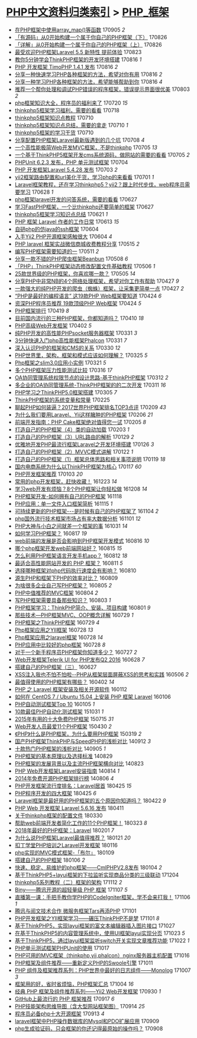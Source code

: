[PHP中文资料归类索引](../README.md) > [PHP_框架](PHP_框架.md)
====
- [在PHP框架中使用array_map()等函数](http://jkwz.applinzi.com/ittc/7009851020937790481.html#%E5%9C%A8PHP%E6%A1%86%E6%9E%B6%E4%B8%AD%E4%BD%BF%E7%94%A8array_map%28%29%E7%AD%89%E5%87%BD%E6%95%B0) 170905 *2* 
- [「有源码」从0开始构建一个属于你自己的PHP框架（下）](http://jkwz.applinzi.com/ittc/7006180590335034385.html#%E3%80%8C%E6%9C%89%E6%BA%90%E7%A0%81%E3%80%8D%E4%BB%8E0%E5%BC%80%E5%A7%8B%E6%9E%84%E5%BB%BA%E4%B8%80%E4%B8%AA%E5%B1%9E%E4%BA%8E%E4%BD%A0%E8%87%AA%E5%B7%B1%E7%9A%84PHP%E6%A1%86%E6%9E%B6%EF%BC%88%E4%B8%8B%EF%BC%89) 170826  
- [「详解」从0开始构建一个属于你自己的PHP框架（上）](http://jkwz.applinzi.com/ittc/7006136656334423057.html#%E3%80%8C%E8%AF%A6%E8%A7%A3%E3%80%8D%E4%BB%8E0%E5%BC%80%E5%A7%8B%E6%9E%84%E5%BB%BA%E4%B8%80%E4%B8%AA%E5%B1%9E%E4%BA%8E%E4%BD%A0%E8%87%AA%E5%B7%B1%E7%9A%84PHP%E6%A1%86%E6%9E%B6%EF%BC%88%E4%B8%8A%EF%BC%89) 170826  
- [最受欢迎PHP框架Laravel 5.5 新特性 提前体验](http://jkwz.applinzi.com/ittc/7004938624079234064.html#%E6%9C%80%E5%8F%97%E6%AC%A2%E8%BF%8EPHP%E6%A1%86%E6%9E%B6Laravel+5.5+%E6%96%B0%E7%89%B9%E6%80%A7+%E6%8F%90%E5%89%8D%E4%BD%93%E9%AA%8C) 170823  
- [教你5分钟学会ThinkPHP框架的开发环境搭建](http://jkwz.applinzi.com/ittc/7002510015720850448.html#%E6%95%99%E4%BD%A05%E5%88%86%E9%92%9F%E5%AD%A6%E4%BC%9AThinkPHP%E6%A1%86%E6%9E%B6%E7%9A%84%E5%BC%80%E5%8F%91%E7%8E%AF%E5%A2%83%E6%90%AD%E5%BB%BA) 170816 *1* 
- [PHP 开发框架 TimoPHP 1.4.1 发布](http://jkwz.applinzi.com/ittc/7002482191215625232.html#PHP+%E5%BC%80%E5%8F%91%E6%A1%86%E6%9E%B6+TimoPHP+1.4.1+%E5%8F%91%E5%B8%83) 170816 *2* 
- [分享一种快速学习PHP各种框架的方法，希望对你有用](http://jkwz.applinzi.com/ittc/7002301020863202321.html#%E5%88%86%E4%BA%AB%E4%B8%80%E7%A7%8D%E5%BF%AB%E9%80%9F%E5%AD%A6%E4%B9%A0PHP%E5%90%84%E7%A7%8D%E6%A1%86%E6%9E%B6%E7%9A%84%E6%96%B9%E6%B3%95%EF%BC%8C%E5%B8%8C%E6%9C%9B%E5%AF%B9%E4%BD%A0%E6%9C%89%E7%94%A8) 170816 *2* 
- [分享一种学习PHP各种框架的方法，希望能够帮助到你](http://jkwz.applinzi.com/ittc/7002301020691235856.html#%E5%88%86%E4%BA%AB%E4%B8%80%E7%A7%8D%E5%AD%A6%E4%B9%A0PHP%E5%90%84%E7%A7%8D%E6%A1%86%E6%9E%B6%E7%9A%84%E6%96%B9%E6%B3%95%EF%BC%8C%E5%B8%8C%E6%9C%9B%E8%83%BD%E5%A4%9F%E5%B8%AE%E5%8A%A9%E5%88%B0%E4%BD%A0) 170816 *4* 
- [推荐一个帮你处理和调试PHP错误的程序框架，错误提示界面很优美](http://jkwz.applinzi.com/ittc/6997535579565458449.html#%E6%8E%A8%E8%8D%90%E4%B8%80%E4%B8%AA%E5%B8%AE%E4%BD%A0%E5%A4%84%E7%90%86%E5%92%8C%E8%B0%83%E8%AF%95PHP%E9%94%99%E8%AF%AF%E7%9A%84%E7%A8%8B%E5%BA%8F%E6%A1%86%E6%9E%B6%EF%BC%8C%E9%94%99%E8%AF%AF%E6%8F%90%E7%A4%BA%E7%95%8C%E9%9D%A2%E5%BE%88%E4%BC%98%E7%BE%8E) 170803 *2* 
- [php框架知识大全，程序员的福利来了](http://jkwz.applinzi.com/ittc/6992418798966408208.html#php%E6%A1%86%E6%9E%B6%E7%9F%A5%E8%AF%86%E5%A4%A7%E5%85%A8%EF%BC%8C%E7%A8%8B%E5%BA%8F%E5%91%98%E7%9A%84%E7%A6%8F%E5%88%A9%E6%9D%A5%E4%BA%86) 170720 *15* 
- [thinkphp5框架学习福利，需要的看看](http://jkwz.applinzi.com/ittc/6991742394146751504.html#thinkphp5%E6%A1%86%E6%9E%B6%E5%AD%A6%E4%B9%A0%E7%A6%8F%E5%88%A9%EF%BC%8C%E9%9C%80%E8%A6%81%E7%9A%84%E7%9C%8B%E7%9C%8B) 170718  
- [thinkphp5框架知识点教程](http://jkwz.applinzi.com/ittc/6988768315244545029.html#thinkphp5%E6%A1%86%E6%9E%B6%E7%9F%A5%E8%AF%86%E7%82%B9%E6%95%99%E7%A8%8B) 170710  
- [thinkphp5框架知识点总结，需要的拿走](http://jkwz.applinzi.com/ittc/6988758060762661892.html#thinkphp5%E6%A1%86%E6%9E%B6%E7%9F%A5%E8%AF%86%E7%82%B9%E6%80%BB%E7%BB%93%EF%BC%8C%E9%9C%80%E8%A6%81%E7%9A%84%E6%8B%BF%E8%B5%B0) 170710 *1* 
- [thinkphp5框架的学习干货](http://jkwz.applinzi.com/ittc/6988755422306370564.html#thinkphp5%E6%A1%86%E6%9E%B6%E7%9A%84%E5%AD%A6%E4%B9%A0%E5%B9%B2%E8%B4%A7) 170710  
- [分享配置PHP框架Laravel最新版遇到的几个坑](http://jkwz.applinzi.com/ittc/6987948442004227076.html#%E5%88%86%E4%BA%AB%E9%85%8D%E7%BD%AEPHP%E6%A1%86%E6%9E%B6Laravel%E6%9C%80%E6%96%B0%E7%89%88%E9%81%87%E5%88%B0%E7%9A%84%E5%87%A0%E4%B8%AA%E5%9D%91) 170708 *4* 
- [一个高性能极简Web开发MVC框架，不是thinkphp](http://jkwz.applinzi.com/ittc/6986812407757145092.html#%E4%B8%80%E4%B8%AA%E9%AB%98%E6%80%A7%E8%83%BD%E6%9E%81%E7%AE%80Web%E5%BC%80%E5%8F%91MVC%E6%A1%86%E6%9E%B6%EF%BC%8C%E4%B8%8D%E6%98%AFthinkphp) 170705 *13* 
- [一个基于ThinkPHP5框架开发cms系统源码，做网站的需要的看看](http://jkwz.applinzi.com/ittc/6986811767064626180.html#%E4%B8%80%E4%B8%AA%E5%9F%BA%E4%BA%8EThinkPHP5%E6%A1%86%E6%9E%B6%E5%BC%80%E5%8F%91cms%E7%B3%BB%E7%BB%9F%E6%BA%90%E7%A0%81%EF%BC%8C%E5%81%9A%E7%BD%91%E7%AB%99%E7%9A%84%E9%9C%80%E8%A6%81%E7%9A%84%E7%9C%8B%E7%9C%8B) 170705 *2* 
- [PHPUnit 6.2.3 发布，PHP 单元测试框架](http://jkwz.applinzi.com/ittc/6986459602542396420.html#PHPUnit+6.2.3+%E5%8F%91%E5%B8%83%EF%BC%8CPHP+%E5%8D%95%E5%85%83%E6%B5%8B%E8%AF%95%E6%A1%86%E6%9E%B6) 170704  
- [PHP 开发框架Laravel 5.4.28 发布](http://jkwz.applinzi.com/ittc/6986128480079971332.html#PHP+%E5%BC%80%E5%8F%91%E6%A1%86%E6%9E%B6Laravel+5.4.28+%E5%8F%91%E5%B8%83) 170703 *2* 
- [yii2框架路由配置和url美化干货，学习php的来看看](http://jkwz.applinzi.com/ittc/6984992109487457285.html#yii2%E6%A1%86%E6%9E%B6%E8%B7%AF%E7%94%B1%E9%85%8D%E7%BD%AE%E5%92%8Curl%E7%BE%8E%E5%8C%96%E5%B9%B2%E8%B4%A7%EF%BC%8C%E5%AD%A6%E4%B9%A0php%E7%9A%84%E6%9D%A5%E7%9C%8B%E7%9C%8B) 170701 *1* 
- [Laravel框架教程，还在学习thinkphp5？yii2？跟上时代步伐，web程序员需要学习](http://jkwz.applinzi.com/ittc/6984192732808348676.html#Laravel%E6%A1%86%E6%9E%B6%E6%95%99%E7%A8%8B%EF%BC%8C%E8%BF%98%E5%9C%A8%E5%AD%A6%E4%B9%A0thinkphp5%EF%BC%9Fyii2%EF%BC%9F%E8%B7%9F%E4%B8%8A%E6%97%B6%E4%BB%A3%E6%AD%A5%E4%BC%90%EF%BC%8Cweb%E7%A8%8B%E5%BA%8F%E5%91%98%E9%9C%80%E8%A6%81%E5%AD%A6%E4%B9%A0) 170628 *1* 
- [php框架laravel开发的问答系统，需要的看看](http://jkwz.applinzi.com/ittc/6983825323375199236.html#php%E6%A1%86%E6%9E%B6laravel%E5%BC%80%E5%8F%91%E7%9A%84%E9%97%AE%E7%AD%94%E7%B3%BB%E7%BB%9F%EF%BC%8C%E9%9C%80%E8%A6%81%E7%9A%84%E7%9C%8B%E7%9C%8B) 170627  
- [学习FastPHP框架，一个比thinkphp还要简单的框架](http://jkwz.applinzi.com/ittc/6983821305907250180.html#%E5%AD%A6%E4%B9%A0FastPHP%E6%A1%86%E6%9E%B6%EF%BC%8C%E4%B8%80%E4%B8%AA%E6%AF%94thinkphp%E8%BF%98%E8%A6%81%E7%AE%80%E5%8D%95%E7%9A%84%E6%A1%86%E6%9E%B6) 170627  
- [thinkphp5框架学习知识点总结](http://jkwz.applinzi.com/ittc/6981708361731933188.html#thinkphp5%E6%A1%86%E6%9E%B6%E5%AD%A6%E4%B9%A0%E7%9F%A5%E8%AF%86%E7%82%B9%E6%80%BB%E7%BB%93) 170621 *1* 
- [PHP 框架 Laravel 作者的工作日常](http://jkwz.applinzi.com/ittc/6978686850947351557.html#PHP+%E6%A1%86%E6%9E%B6+Laravel+%E4%BD%9C%E8%80%85%E7%9A%84%E5%B7%A5%E4%BD%9C%E6%97%A5%E5%B8%B8) 170613 *15* 
- [自研php的仿java的ssh框架](http://jkwz.applinzi.com/ittc/6975451385603556356.html#%E8%87%AA%E7%A0%94php%E7%9A%84%E4%BB%BFjava%E7%9A%84ssh%E6%A1%86%E6%9E%B6) 170604  
- [入手Yii2 PHP开源框架感触很大](http://jkwz.applinzi.com/ittc/6975095498464560133.html#%E5%85%A5%E6%89%8BYii2+PHP%E5%BC%80%E6%BA%90%E6%A1%86%E6%9E%B6%E6%84%9F%E8%A7%A6%E5%BE%88%E5%A4%A7) 170604 *4* 
- [PHP laravel 框架实战微信商城收费教程分享](http://jkwz.applinzi.com/ittc/6967889129240003589.html#PHP+laravel+%E6%A1%86%E6%9E%B6%E5%AE%9E%E6%88%98%E5%BE%AE%E4%BF%A1%E5%95%86%E5%9F%8E%E6%94%B6%E8%B4%B9%E6%95%99%E7%A8%8B%E5%88%86%E4%BA%AB) 170515 *2* 
- [编写PHP框架需要知道的一](http://jkwz.applinzi.com/ittc/6966406905952994309.html#%E7%BC%96%E5%86%99PHP%E6%A1%86%E6%9E%B6%E9%9C%80%E8%A6%81%E7%9F%A5%E9%81%93%E7%9A%84%E4%B8%80) 170511 *2* 
- [分享一款不错的PHP爬虫框架Beanbun](http://jkwz.applinzi.com/ittc/6965444006434571269.html#%E5%88%86%E4%BA%AB%E4%B8%80%E6%AC%BE%E4%B8%8D%E9%94%99%E7%9A%84PHP%E7%88%AC%E8%99%AB%E6%A1%86%E6%9E%B6Beanbun) 170508 *6* 
- [「PHP」ThinkPHP框架动态修改配置文件基础教程](http://jkwz.applinzi.com/ittc/6964362799026275333.html#%E3%80%8CPHP%E3%80%8DThinkPHP%E6%A1%86%E6%9E%B6%E5%8A%A8%E6%80%81%E4%BF%AE%E6%94%B9%E9%85%8D%E7%BD%AE%E6%96%87%E4%BB%B6%E5%9F%BA%E7%A1%80%E6%95%99%E7%A8%8B) 170506 *1* 
- [25款世界级的PHP框架，你喜欢哪一款？](http://jkwz.applinzi.com/ittc/6964155574232024068.html#25%E6%AC%BE%E4%B8%96%E7%95%8C%E7%BA%A7%E7%9A%84PHP%E6%A1%86%E6%9E%B6%EF%BC%8C%E4%BD%A0%E5%96%9C%E6%AC%A2%E5%93%AA%E4%B8%80%E6%AC%BE%EF%BC%9F) 170505 *14* 
- [分享PHP中非常NB的4个网络处理框架，希望对你工作有帮助](http://jkwz.applinzi.com/ittc/6961264501885240325.html#%E5%88%86%E4%BA%ABPHP%E4%B8%AD%E9%9D%9E%E5%B8%B8NB%E7%9A%844%E4%B8%AA%E7%BD%91%E7%BB%9C%E5%A4%84%E7%90%86%E6%A1%86%E6%9E%B6%EF%BC%8C%E5%B8%8C%E6%9C%9B%E5%AF%B9%E4%BD%A0%E5%B7%A5%E4%BD%9C%E6%9C%89%E5%B8%AE%E5%8A%A9) 170427 *9* 
- [一款强大的纯PHP开发的爬虫（蜘蛛）框架，让采集更简单一点](http://jkwz.applinzi.com/ittc/6961200865451967493.html#%E4%B8%80%E6%AC%BE%E5%BC%BA%E5%A4%A7%E7%9A%84%E7%BA%AFPHP%E5%BC%80%E5%8F%91%E7%9A%84%E7%88%AC%E8%99%AB%EF%BC%88%E8%9C%98%E8%9B%9B%EF%BC%89%E6%A1%86%E6%9E%B6%EF%BC%8C%E8%AE%A9%E9%87%87%E9%9B%86%E6%9B%B4%E7%AE%80%E5%8D%95%E4%B8%80%E7%82%B9) 170427 *2* 
- [“PHP是最好的编程语言” 这19款PHP Web框架要知道](http://jkwz.applinzi.com/ittc/6960158125398164484.html#%E2%80%9CPHP%E6%98%AF%E6%9C%80%E5%A5%BD%E7%9A%84%E7%BC%96%E7%A8%8B%E8%AF%AD%E8%A8%80%E2%80%9D+%E8%BF%9919%E6%AC%BEPHP+Web%E6%A1%86%E6%9E%B6%E8%A6%81%E7%9F%A5%E9%81%93) 170424 *6* 
- [资深PHP程序员推荐 19款顶级PHP Web框架](http://jkwz.applinzi.com/ittc/6960158125435913221.html#%E8%B5%84%E6%B7%B1PHP%E7%A8%8B%E5%BA%8F%E5%91%98%E6%8E%A8%E8%8D%90+19%E6%AC%BE%E9%A1%B6%E7%BA%A7PHP+Web%E6%A1%86%E6%9E%B6) 170424 *5* 
- [PHP框架排行](http://jkwz.applinzi.com/ittc/6957823916251808773.html#PHP%E6%A1%86%E6%9E%B6%E6%8E%92%E8%A1%8C) 170419 *8* 
- [目前国内流行的三种PHP框架，你都知道吗？](http://jkwz.applinzi.com/ittc/6954974403149431812.html#%E7%9B%AE%E5%89%8D%E5%9B%BD%E5%86%85%E6%B5%81%E8%A1%8C%E7%9A%84%E4%B8%89%E7%A7%8DPHP%E6%A1%86%E6%9E%B6%EF%BC%8C%E4%BD%A0%E9%83%BD%E7%9F%A5%E9%81%93%E5%90%97%EF%BC%9F) 170410 *18* 
- [PHP高级Web开发框架](http://jkwz.applinzi.com/ittc/6951833678597604356.html#PHP%E9%AB%98%E7%BA%A7Web%E5%BC%80%E5%8F%91%E6%A1%86%E6%9E%B6) 170402 *5* 
- [纯PHP开发的高性能PHPsocket服务器框架](http://jkwz.applinzi.com/ittc/6951276707683238916.html#%E7%BA%AFPHP%E5%BC%80%E5%8F%91%E7%9A%84%E9%AB%98%E6%80%A7%E8%83%BDPHPsocket%E6%9C%8D%E5%8A%A1%E5%99%A8%E6%A1%86%E6%9E%B6) 170331 *3* 
- [3分钟快速入门php高性能框架Phalcon](http://jkwz.applinzi.com/ittc/6950849725208200197.html#3%E5%88%86%E9%92%9F%E5%BF%AB%E9%80%9F%E5%85%A5%E9%97%A8php%E9%AB%98%E6%80%A7%E8%83%BD%E6%A1%86%E6%9E%B6Phalcon) 170331 *7* 
- [深入认识PHP的框架和CMS的关系](http://jkwz.applinzi.com/ittc/6950888727835575301.html#%E6%B7%B1%E5%85%A5%E8%AE%A4%E8%AF%86PHP%E7%9A%84%E6%A1%86%E6%9E%B6%E5%92%8CCMS%E7%9A%84%E5%85%B3%E7%B3%BB) 170330 *12* 
- [PHP世界里，架构，框架和模式应该如何理解？](http://jkwz.applinzi.com/ittc/6948945261396231173.html#PHP%E4%B8%96%E7%95%8C%E9%87%8C%EF%BC%8C%E6%9E%B6%E6%9E%84%EF%BC%8C%E6%A1%86%E6%9E%B6%E5%92%8C%E6%A8%A1%E5%BC%8F%E5%BA%94%E8%AF%A5%E5%A6%82%E4%BD%95%E7%90%86%E8%A7%A3%EF%BC%9F) 170325 *5* 
- [Php框架之slim3.0应用小实例](http://jkwz.applinzi.com/ittc/6947508186524419076.html#Php%E6%A1%86%E6%9E%B6%E4%B9%8Bslim3.0%E5%BA%94%E7%94%A8%E5%B0%8F%E5%AE%9E%E4%BE%8B) 170321 *5* 
- [多个PHP框架压力性能测试比较](http://jkwz.applinzi.com/ittc/6945615870515758085.html#%E5%A4%9A%E4%B8%AAPHP%E6%A1%86%E6%9E%B6%E5%8E%8B%E5%8A%9B%E6%80%A7%E8%83%BD%E6%B5%8B%E8%AF%95%E6%AF%94%E8%BE%83) 170316 *17* 
- [OA协同管理系统权限节点的设计思路-基于thinkPHP框架](http://jkwz.applinzi.com/ittc/6944117200586802181.html#OA%E5%8D%8F%E5%90%8C%E7%AE%A1%E7%90%86%E7%B3%BB%E7%BB%9F%E6%9D%83%E9%99%90%E8%8A%82%E7%82%B9%E7%9A%84%E8%AE%BE%E8%AE%A1%E6%80%9D%E8%B7%AF-%E5%9F%BA%E4%BA%8EthinkPHP%E6%A1%86%E6%9E%B6) 170312 *2* 
- [多企业的OA协同管理系统-ThinkPHP框架的的二次开发](http://jkwz.applinzi.com/ittc/6943905521873716228.html#%E5%A4%9A%E4%BC%81%E4%B8%9A%E7%9A%84OA%E5%8D%8F%E5%90%8C%E7%AE%A1%E7%90%86%E7%B3%BB%E7%BB%9F-ThinkPHP%E6%A1%86%E6%9E%B6%E7%9A%84%E7%9A%84%E4%BA%8C%E6%AC%A1%E5%BC%80%E5%8F%91) 170311 *16* 
- [PHP学习之ThinkPHP5.0框架搭建](http://jkwz.applinzi.com/ittc/6941676759228613636.html#PHP%E5%AD%A6%E4%B9%A0%E4%B9%8BThinkPHP5.0%E6%A1%86%E6%9E%B6%E6%90%AD%E5%BB%BA) 170305 *7* 
- [ThinkPHP框架的系统变量和常量](http://jkwz.applinzi.com/ittc/6938575680945259524.html#ThinkPHP%E6%A1%86%E6%9E%B6%E7%9A%84%E7%B3%BB%E7%BB%9F%E5%8F%98%E9%87%8F%E5%92%8C%E5%B8%B8%E9%87%8F) 170225  
- [聊起PHP如何装逼？2017世界PHP框架排名TOP3点评](http://jkwz.applinzi.com/ittc/6932682071410738181.html#%E8%81%8A%E8%B5%B7PHP%E5%A6%82%E4%BD%95%E8%A3%85%E9%80%BC%EF%BC%9F2017%E4%B8%96%E7%95%8CPHP%E6%A1%86%E6%9E%B6%E6%8E%92%E5%90%8DTOP3%E7%82%B9%E8%AF%84) 170209 *43* 
- [为什么我们要用Laravel、Yii这样臃肿的PHP框架](http://jkwz.applinzi.com/ittc/6930412133614617605.html#%E4%B8%BA%E4%BB%80%E4%B9%88%E6%88%91%E4%BB%AC%E8%A6%81%E7%94%A8Laravel%E3%80%81Yii%E8%BF%99%E6%A0%B7%E8%87%83%E8%82%BF%E7%9A%84PHP%E6%A1%86%E6%9E%B6) 170206 *21* 
- [前端开发指南：PHP Cake框架绝对值得您一试](http://jkwz.applinzi.com/ittc/6931099705105974277.html#%E5%89%8D%E7%AB%AF%E5%BC%80%E5%8F%91%E6%8C%87%E5%8D%97%EF%BC%9APHP+Cake%E6%A1%86%E6%9E%B6%E7%BB%9D%E5%AF%B9%E5%80%BC%E5%BE%97%E6%82%A8%E4%B8%80%E8%AF%95) 170205 *8* 
- [打造自己的PHP框架（4）类的自动加载](http://jkwz.applinzi.com/ittc/6924532460674352132.html#%E6%89%93%E9%80%A0%E8%87%AA%E5%B7%B1%E7%9A%84PHP%E6%A1%86%E6%9E%B6%EF%BC%884%EF%BC%89%E7%B1%BB%E7%9A%84%E8%87%AA%E5%8A%A8%E5%8A%A0%E8%BD%BD) 170203 *1* 
- [打造自己的PHP框架（3）URL路由的解析](http://jkwz.applinzi.com/ittc/6924538649898386437.html#%E6%89%93%E9%80%A0%E8%87%AA%E5%B7%B1%E7%9A%84PHP%E6%A1%86%E6%9E%B6%EF%BC%883%EF%BC%89URL%E8%B7%AF%E7%94%B1%E7%9A%84%E8%A7%A3%E6%9E%90) 170129 *2* 
- [优雅地开发PHP最流行框架Laravel之开发环境搭建](http://jkwz.applinzi.com/ittc/6927474659368109061.html#%E4%BC%98%E9%9B%85%E5%9C%B0%E5%BC%80%E5%8F%91PHP%E6%9C%80%E6%B5%81%E8%A1%8C%E6%A1%86%E6%9E%B6Laravel%E4%B9%8B%E5%BC%80%E5%8F%91%E7%8E%AF%E5%A2%83%E6%90%AD%E5%BB%BA) 170126 *3* 
- [打造自己的PHP框架（2）MVVC模式讲解](http://jkwz.applinzi.com/ittc/6924209666652636164.html#%E6%89%93%E9%80%A0%E8%87%AA%E5%B7%B1%E7%9A%84PHP%E6%A1%86%E6%9E%B6%EF%BC%882%EF%BC%89MVVC%E6%A8%A1%E5%BC%8F%E8%AE%B2%E8%A7%A3) 170122 *1* 
- [打造自己的PHP框架（1）框架总体思路和相关事项说明](http://jkwz.applinzi.com/ittc/6923494889211036677.html#%E6%89%93%E9%80%A0%E8%87%AA%E5%B7%B1%E7%9A%84PHP%E6%A1%86%E6%9E%B6%EF%BC%881%EF%BC%89%E6%A1%86%E6%9E%B6%E6%80%BB%E4%BD%93%E6%80%9D%E8%B7%AF%E5%92%8C%E7%9B%B8%E5%85%B3%E4%BA%8B%E9%A1%B9%E8%AF%B4%E6%98%8E) 170119 *18* 
- [国内电商系统为什么以ThinkPHP框架为核心](http://jkwz.applinzi.com/ittc/6924064052195361797.html#%E5%9B%BD%E5%86%85%E7%94%B5%E5%95%86%E7%B3%BB%E7%BB%9F%E4%B8%BA%E4%BB%80%E4%B9%88%E4%BB%A5ThinkPHP%E6%A1%86%E6%9E%B6%E4%B8%BA%E6%A0%B8%E5%BF%83) 170117 *60* 
- [PHP开发框架推荐](http://jkwz.applinzi.com/ittc/6918858521017058308.html#PHP%E5%BC%80%E5%8F%91%E6%A1%86%E6%9E%B6%E6%8E%A8%E8%8D%90) 170103 *20* 
- [常用的php开发框架，赶快收藏！](http://jkwz.applinzi.com/ittc/6914575530598073349.html#%E5%B8%B8%E7%94%A8%E7%9A%84php%E5%BC%80%E5%8F%91%E6%A1%86%E6%9E%B6%EF%BC%8C%E8%B5%B6%E5%BF%AB%E6%94%B6%E8%97%8F%EF%BC%81) 161223 *14* 
- [学习web开发有烦恼？8个PHP框架让你轻松做](http://jkwz.applinzi.com/ittc/6909264635223344132.html#%E5%AD%A6%E4%B9%A0web%E5%BC%80%E5%8F%91%E6%9C%89%E7%83%A6%E6%81%BC%EF%BC%9F8%E4%B8%AAPHP%E6%A1%86%E6%9E%B6%E8%AE%A9%E4%BD%A0%E8%BD%BB%E6%9D%BE%E5%81%9A) 161208 *14* 
- [PHP框架开发-如何拥有自己的PHP框架](http://jkwz.applinzi.com/ittc/6901855280987374597.html#PHP%E6%A1%86%E6%9E%B6%E5%BC%80%E5%8F%91-%E5%A6%82%E4%BD%95%E6%8B%A5%E6%9C%89%E8%87%AA%E5%B7%B1%E7%9A%84PHP%E6%A1%86%E6%9E%B6) 161118  
- [PHP应用：单一文件入口框架简析](http://jkwz.applinzi.com/ittc/6900766163599885317.html#PHP%E5%BA%94%E7%94%A8%EF%BC%9A%E5%8D%95%E4%B8%80%E6%96%87%E4%BB%B6%E5%85%A5%E5%8F%A3%E6%A1%86%E6%9E%B6%E7%AE%80%E6%9E%90) 161115 *1* 
- [可持续更新的PHP框架---是时候有自己的PHP框架了](http://jkwz.applinzi.com/ittc/6896676462899233796.html#%E5%8F%AF%E6%8C%81%E7%BB%AD%E6%9B%B4%E6%96%B0%E7%9A%84PHP%E6%A1%86%E6%9E%B6---%E6%98%AF%E6%97%B6%E5%80%99%E6%9C%89%E8%87%AA%E5%B7%B1%E7%9A%84PHP%E6%A1%86%E6%9E%B6%E4%BA%86) 161104 *2* 
- [php国外流行技术框架市场占有率大数据分析](http://jkwz.applinzi.com/ittc/6895496645793285124.html#php%E5%9B%BD%E5%A4%96%E6%B5%81%E8%A1%8C%E6%8A%80%E6%9C%AF%E6%A1%86%E6%9E%B6%E5%B8%82%E5%9C%BA%E5%8D%A0%E6%9C%89%E7%8E%87%E5%A4%A7%E6%95%B0%E6%8D%AE%E5%88%86%E6%9E%90) 161101 *12* 
- [PHP大神与小白之间就差一个框架的事](http://jkwz.applinzi.com/ittc/6895179836053521413.html#PHP%E5%A4%A7%E7%A5%9E%E4%B8%8E%E5%B0%8F%E7%99%BD%E4%B9%8B%E9%97%B4%E5%B0%B1%E5%B7%AE%E4%B8%80%E4%B8%AA%E6%A1%86%E6%9E%B6%E7%9A%84%E4%BA%8B) 161031 *14* 
- [如何学习PHP框架？](http://jkwz.applinzi.com/ittc/6867331244957893637.html#%E5%A6%82%E4%BD%95%E5%AD%A6%E4%B9%A0PHP%E6%A1%86%E6%9E%B6%EF%BC%9F) 160817 *19* 
- [web前端的发展是否会影响到PHP框架开发模式](http://jkwz.applinzi.com/ittc/6867000328951694341.html#web%E5%89%8D%E7%AB%AF%E7%9A%84%E5%8F%91%E5%B1%95%E6%98%AF%E5%90%A6%E4%BC%9A%E5%BD%B1%E5%93%8D%E5%88%B0PHP%E6%A1%86%E6%9E%B6%E5%BC%80%E5%8F%91%E6%A8%A1%E5%BC%8F) 160816 *10* 
- [哪个php框架开发web前端网站好？](http://jkwz.applinzi.com/ittc/6866600535934895109.html#%E5%93%AA%E4%B8%AAphp%E6%A1%86%E6%9E%B6%E5%BC%80%E5%8F%91web%E5%89%8D%E7%AB%AF%E7%BD%91%E7%AB%99%E5%A5%BD%EF%BC%9F) 160815 *15* 
- [怎么利用PHP框架语言开发手机app？](http://jkwz.applinzi.com/ittc/6865496095182029829.html#%E6%80%8E%E4%B9%88%E5%88%A9%E7%94%A8PHP%E6%A1%86%E6%9E%B6%E8%AF%AD%E8%A8%80%E5%BC%80%E5%8F%91%E6%89%8B%E6%9C%BAapp%EF%BC%9F) 160812 *18* 
- [最适合高性能网站开发的 PHP 框架？](http://jkwz.applinzi.com/ittc/6865128597504918533.html#%E6%9C%80%E9%80%82%E5%90%88%E9%AB%98%E6%80%A7%E8%83%BD%E7%BD%91%E7%AB%99%E5%BC%80%E5%8F%91%E7%9A%84+PHP+%E6%A1%86%E6%9E%B6%EF%BC%9F) 160811 *5* 
- [选择哪种框架对php代码执行速度会有影响？](http://jkwz.applinzi.com/ittc/6864755643252212740.html#%E9%80%89%E6%8B%A9%E5%93%AA%E7%A7%8D%E6%A1%86%E6%9E%B6%E5%AF%B9php%E4%BB%A3%E7%A0%81%E6%89%A7%E8%A1%8C%E9%80%9F%E5%BA%A6%E4%BC%9A%E6%9C%89%E5%BD%B1%E5%93%8D%EF%BC%9F) 160810  
- [源生PHP和框架下PHP的效率对比？](http://jkwz.applinzi.com/ittc/6864380062715085829.html#%E6%BA%90%E7%94%9FPHP%E5%92%8C%E6%A1%86%E6%9E%B6%E4%B8%8BPHP%E7%9A%84%E6%95%88%E7%8E%87%E5%AF%B9%E6%AF%94%EF%BC%9F) 160809  
- [为啥很多企业自己写PHP框架？](http://jkwz.applinzi.com/ittc/6862889914051593220.html#%E4%B8%BA%E5%95%A5%E5%BE%88%E5%A4%9A%E4%BC%81%E4%B8%9A%E8%87%AA%E5%B7%B1%E5%86%99PHP%E6%A1%86%E6%9E%B6%EF%BC%9F) 160805 *2* 
- [PHP中值推荐的MVC框架](http://jkwz.applinzi.com/ittc/6862525751236232196.html#PHP%E4%B8%AD%E5%80%BC%E6%8E%A8%E8%8D%90%E7%9A%84MVC%E6%A1%86%E6%9E%B6) 160804 *2* 
- [写PHP框架需要具备那些知识？](http://jkwz.applinzi.com/ittc/6862148326576882692.html#%E5%86%99PHP%E6%A1%86%E6%9E%B6%E9%9C%80%E8%A6%81%E5%85%B7%E5%A4%87%E9%82%A3%E4%BA%9B%E7%9F%A5%E8%AF%86%EF%BC%9F) 160803 *1* 
- [PHP框架学习：ThinkPHP简介、安装、项目构建](http://jkwz.applinzi.com/ittc/6861415021585892356.html#PHP%E6%A1%86%E6%9E%B6%E5%AD%A6%E4%B9%A0%EF%BC%9AThinkPHP%E7%AE%80%E4%BB%8B%E3%80%81%E5%AE%89%E8%A3%85%E3%80%81%E9%A1%B9%E7%9B%AE%E6%9E%84%E5%BB%BA) 160801 *9* 
- [那些技术—PHP框架MVC、OOP概念详解](http://jkwz.applinzi.com/ittc/6860341869644612613.html#%E9%82%A3%E4%BA%9B%E6%8A%80%E6%9C%AF%E2%80%94PHP%E6%A1%86%E6%9E%B6MVC%E3%80%81OOP%E6%A6%82%E5%BF%B5%E8%AF%A6%E8%A7%A3) 160729 *1* 
- [PHP框架之ThinkPHP框架](http://jkwz.applinzi.com/ittc/6860301783968252932.html#PHP%E6%A1%86%E6%9E%B6%E4%B9%8BThinkPHP%E6%A1%86%E6%9E%B6) 160729 *4* 
- [Php框架应用之YII框架](http://jkwz.applinzi.com/ittc/6859937451833033732.html#Php%E6%A1%86%E6%9E%B6%E5%BA%94%E7%94%A8%E4%B9%8BYII%E6%A1%86%E6%9E%B6) 160728 *13* 
- [Php框架应用之laravel框架](http://jkwz.applinzi.com/ittc/6859931095642145797.html#Php%E6%A1%86%E6%9E%B6%E5%BA%94%E7%94%A8%E4%B9%8Blaravel%E6%A1%86%E6%9E%B6) 160728 *14* 
- [PHP应用中比较好的php框架](http://jkwz.applinzi.com/ittc/6859921533702767620.html#PHP%E5%BA%94%E7%94%A8%E4%B8%AD%E6%AF%94%E8%BE%83%E5%A5%BD%E7%9A%84php%E6%A1%86%E6%9E%B6) 160728 *8* 
- [对于一个新手程序员PHP框架你知道多少？](http://jkwz.applinzi.com/ittc/6859528841965601796.html#%E5%AF%B9%E4%BA%8E%E4%B8%80%E4%B8%AA%E6%96%B0%E6%89%8B%E7%A8%8B%E5%BA%8F%E5%91%98PHP%E6%A1%86%E6%9E%B6%E4%BD%A0%E7%9F%A5%E9%81%93%E5%A4%9A%E5%B0%91%EF%BC%9F) 160727 *2* 
- [Web开发框架Telerik UI for PHP发布Q2 2016](http://jkwz.applinzi.com/ittc/6848632634670056452.html#Web%E5%BC%80%E5%8F%91%E6%A1%86%E6%9E%B6Telerik+UI+for+PHP%E5%8F%91%E5%B8%83Q2+2016) 160628 *7* 
- [搭建自己的PHP框架（三）](http://jkwz.applinzi.com/ittc/6848334844807087109.html#%E6%90%AD%E5%BB%BA%E8%87%AA%E5%B7%B1%E7%9A%84PHP%E6%A1%86%E6%9E%B6%EF%BC%88%E4%B8%89%EF%BC%89) 160627  
- [XSS注入我也不怕不怕啦--PHP从框架层面屏蔽XSS的思考和实践](http://jkwz.applinzi.com/ittc/6829038239994086405.html#XSS%E6%B3%A8%E5%85%A5%E6%88%91%E4%B9%9F%E4%B8%8D%E6%80%95%E4%B8%8D%E6%80%95%E5%95%A6--PHP%E4%BB%8E%E6%A1%86%E6%9E%B6%E5%B1%82%E9%9D%A2%E5%B1%8F%E8%94%BDXSS%E7%9A%84%E6%80%9D%E8%80%83%E5%92%8C%E5%AE%9E%E8%B7%B5) 160506 *2* 
- [最值得使用的PHP框架有哪些？](http://jkwz.applinzi.com/ittc/6816499519810176005.html#%E6%9C%80%E5%80%BC%E5%BE%97%E4%BD%BF%E7%94%A8%E7%9A%84PHP%E6%A1%86%E6%9E%B6%E6%9C%89%E5%93%AA%E4%BA%9B%EF%BC%9F) 160402 *14* 
- [PHP 之 Laravel 框架安装及相关开源软件](http://jkwz.applinzi.com/ittc/6786368872466875396.html#PHP+%E4%B9%8B+Laravel+%E6%A1%86%E6%9E%B6%E5%AE%89%E8%A3%85%E5%8F%8A%E7%9B%B8%E5%85%B3%E5%BC%80%E6%BA%90%E8%BD%AF%E4%BB%B6) 160112  
- [如何在 CentOS 7 / Ubuntu 15.04 上安装 PHP 框架 Laravel](http://jkwz.applinzi.com/ittc/6784116210270733316.html#%E5%A6%82%E4%BD%95%E5%9C%A8+CentOS+7+%2F+Ubuntu+15.04+%E4%B8%8A%E5%AE%89%E8%A3%85+PHP+%E6%A1%86%E6%9E%B6+Laravel) 160106  
- [PHP自动测试框架Top 10](http://jkwz.applinzi.com/ittc/6783691953824859140.html#PHP%E8%87%AA%E5%8A%A8%E6%B5%8B%E8%AF%95%E6%A1%86%E6%9E%B6Top+10) 160105 *1* 
- [10款最佳PHP自动化测试框架](http://jkwz.applinzi.com/ittc/6759201934969570308.html#10%E6%AC%BE%E6%9C%80%E4%BD%B3PHP%E8%87%AA%E5%8A%A8%E5%8C%96%E6%B5%8B%E8%AF%95%E6%A1%86%E6%9E%B6) 151031 *1* 
- [2015年有用的十大免费PHP框架](http://jkwz.applinzi.com/ittc/547650615066442733.html#2015%E5%B9%B4%E6%9C%89%E7%94%A8%E7%9A%84%E5%8D%81%E5%A4%A7%E5%85%8D%E8%B4%B9PHP%E6%A1%86%E6%9E%B6) 150715 *31* 
- [Web开发人员最爱11个PHP框架](http://jkwz.applinzi.com/ittc/547650611412013978.html#Web%E5%BC%80%E5%8F%91%E4%BA%BA%E5%91%98%E6%9C%80%E7%88%B111%E4%B8%AAPHP%E6%A1%86%E6%9E%B6) 150430 *2* 
- [《PHP》什么是PHP框架，为什么要用PHP框架](http://jkwz.applinzi.com/ittc/547650611398257368.html#%E3%80%8APHP%E3%80%8B%E4%BB%80%E4%B9%88%E6%98%AFPHP%E6%A1%86%E6%9E%B6%EF%BC%8C%E4%B8%BA%E4%BB%80%E4%B9%88%E8%A6%81%E7%94%A8PHP%E6%A1%86%E6%9E%B6) 150319 *2* 
- [国产PHP框架ThinkPHP与SpeedPHP的浅析对比](http://jkwz.applinzi.com/ittc/547650611374330642.html#%E5%9B%BD%E4%BA%A7PHP%E6%A1%86%E6%9E%B6ThinkPHP%E4%B8%8ESpeedPHP%E7%9A%84%E6%B5%85%E6%9E%90%E5%AF%B9%E6%AF%94) 140912 *3* 
- [十款热门PHP框架的浅析对比](http://jkwz.applinzi.com/ittc/547650611371639138.html#%E5%8D%81%E6%AC%BE%E7%83%AD%E9%97%A8PHP%E6%A1%86%E6%9E%B6%E7%9A%84%E6%B5%85%E6%9E%90%E5%AF%B9%E6%AF%94) 140905 *1* 
- [PHP框架的基本原理以及选择标准](http://jkwz.applinzi.com/ittc/547650611374371867.html#PHP%E6%A1%86%E6%9E%B6%E7%9A%84%E5%9F%BA%E6%9C%AC%E5%8E%9F%E7%90%86%E4%BB%A5%E5%8F%8A%E9%80%89%E6%8B%A9%E6%A0%87%E5%87%86) 140829  
- [PHP框架的发展背景以及主流PHP框架横向对比](http://jkwz.applinzi.com/ittc/547650611373326619.html#PHP%E6%A1%86%E6%9E%B6%E7%9A%84%E5%8F%91%E5%B1%95%E8%83%8C%E6%99%AF%E4%BB%A5%E5%8F%8A%E4%B8%BB%E6%B5%81PHP%E6%A1%86%E6%9E%B6%E6%A8%AA%E5%90%91%E5%AF%B9%E6%AF%94) 140823  
- [PHP Web开发框架Laravel安装指南](http://jkwz.applinzi.com/ittc/547650611370806026.html#PHP+Web%E5%BC%80%E5%8F%91%E6%A1%86%E6%9E%B6Laravel%E5%AE%89%E8%A3%85%E6%8C%87%E5%8D%97) 140814 *1* 
- [2014年免费开源PHP框架排行榜](http://jkwz.applinzi.com/ittc/547650611372047012.html#2014%E5%B9%B4%E5%85%8D%E8%B4%B9%E5%BC%80%E6%BA%90PHP%E6%A1%86%E6%9E%B6%E6%8E%92%E8%A1%8C%E6%A6%9C) 140806 *4* 
- [PHP开发框架流行度排名：Laravel居首](http://jkwz.applinzi.com/ittc/7095945837605815302.html#PHP%E5%BC%80%E5%8F%91%E6%A1%86%E6%9E%B6%E6%B5%81%E8%A1%8C%E5%BA%A6%E6%8E%92%E5%90%8D%EF%BC%9ALaravel%E5%B1%85%E9%A6%96) 180425 *15* 
- [PHP程序开发的四大框架](http://jkwz.applinzi.com/ittc/7095830564995335179.html#PHP%E7%A8%8B%E5%BA%8F%E5%BC%80%E5%8F%91%E7%9A%84%E5%9B%9B%E5%A4%A7%E6%A1%86%E6%9E%B6) 180425 *6* 
- [Laravel框架是最好用的PHP框架的五个原因你知道吗？](http://jkwz.applinzi.com/ittc/7094756251047298054.html#Laravel%E6%A1%86%E6%9E%B6%E6%98%AF%E6%9C%80%E5%A5%BD%E7%94%A8%E7%9A%84PHP%E6%A1%86%E6%9E%B6%E7%9A%84%E4%BA%94%E4%B8%AA%E5%8E%9F%E5%9B%A0%E4%BD%A0%E7%9F%A5%E9%81%93%E5%90%97%EF%BC%9F) 180422 *9* 
- [PHP Web 开发框架 Laravel 5.6.16 发布](http://jkwz.applinzi.com/ittc/7090708336679060491.html#PHP+Web+%E5%BC%80%E5%8F%91%E6%A1%86%E6%9E%B6+Laravel+5.6.16+%E5%8F%91%E5%B8%83) 180411  
- [关于thinkphp框架的配置文件](http://jkwz.applinzi.com/ittc/7086275962788643851.html#%E5%85%B3%E4%BA%8Ethinkphp%E6%A1%86%E6%9E%B6%E7%9A%84%E9%85%8D%E7%BD%AE%E6%96%87%E4%BB%B6) 180330  
- [帮助web前端开发者简化工作的11个PHP框架！](http://jkwz.applinzi.com/ittc/7083707334457295889.html#%E5%B8%AE%E5%8A%A9web%E5%89%8D%E7%AB%AF%E5%BC%80%E5%8F%91%E8%80%85%E7%AE%80%E5%8C%96%E5%B7%A5%E4%BD%9C%E7%9A%8411%E4%B8%AAPHP%E6%A1%86%E6%9E%B6%EF%BC%81) 180323 *8* 
- [2018年最好的PHP框架：Laravel](http://jkwz.applinzi.com/ittc/7065078177355793424.html#2018%E5%B9%B4%E6%9C%80%E5%A5%BD%E7%9A%84PHP%E6%A1%86%E6%9E%B6%EF%BC%9ALaravel) 180201 *7* 
- [为什么说PHP框架Laravel最值得推荐？](http://jkwz.applinzi.com/ittc/7061174331214660625.html#%E4%B8%BA%E4%BB%80%E4%B9%88%E8%AF%B4PHP%E6%A1%86%E6%9E%B6Laravel%E6%9C%80%E5%80%BC%E5%BE%97%E6%8E%A8%E8%8D%90%EF%BC%9F) 180121 *20* 
- [扣丁学堂PHP培训之Laravel开发框架](http://jkwz.applinzi.com/ittc/7059179294046028810.html#%E6%89%A3%E4%B8%81%E5%AD%A6%E5%A0%82PHP%E5%9F%B9%E8%AE%AD%E4%B9%8BLaravel%E5%BC%80%E5%8F%91%E6%A1%86%E6%9E%B6) 180116  
- [php实现的MVC模式框架-「布尔」](http://jkwz.applinzi.com/ittc/7056517276642051082.html#php%E5%AE%9E%E7%8E%B0%E7%9A%84MVC%E6%A8%A1%E5%BC%8F%E6%A1%86%E6%9E%B6-%E3%80%8C%E5%B8%83%E5%B0%94%E3%80%8D) 180109  
- [搭建自己的PHP框架](http://jkwz.applinzi.com/ittc/7055617205020918791.html#%E6%90%AD%E5%BB%BA%E8%87%AA%E5%B7%B1%E7%9A%84PHP%E6%A1%86%E6%9E%B6) 180106 *2* 
- [快速、稳定、易维护的php框架——CmlPHPV2.8发布](http://jkwz.applinzi.com/ittc/7054810531188179974.html#%E5%BF%AB%E9%80%9F%E3%80%81%E7%A8%B3%E5%AE%9A%E3%80%81%E6%98%93%E7%BB%B4%E6%8A%A4%E7%9A%84php%E6%A1%86%E6%9E%B6%E2%80%94%E2%80%94CmlPHPV2.8%E5%8F%91%E5%B8%83) 180104 *2* 
- [基于ThinkPHP5+layui框架的下拉监听实现商品分类的三级联动](http://jkwz.applinzi.com/ittc/7043312117401256976.html#%E5%9F%BA%E4%BA%8EThinkPHP5%2Blayui%E6%A1%86%E6%9E%B6%E7%9A%84%E4%B8%8B%E6%8B%89%E7%9B%91%E5%90%AC%E5%AE%9E%E7%8E%B0%E5%95%86%E5%93%81%E5%88%86%E7%B1%BB%E7%9A%84%E4%B8%89%E7%BA%A7%E8%81%94%E5%8A%A8) 171204  
- [thinkphp5系列教程（二）框架的架构](http://jkwz.applinzi.com/ittc/7034820619353457681.html#thinkphp5%E7%B3%BB%E5%88%97%E6%95%99%E7%A8%8B%EF%BC%88%E4%BA%8C%EF%BC%89%E6%A1%86%E6%9E%B6%E7%9A%84%E6%9E%B6%E6%9E%84) 171112 *2* 
- [Biny——腾讯开源的超轻量级 PHP 框架](http://jkwz.applinzi.com/ittc/7033248166076482577.html#Biny%E2%80%94%E2%80%94%E8%85%BE%E8%AE%AF%E5%BC%80%E6%BA%90%E7%9A%84%E8%B6%85%E8%BD%BB%E9%87%8F%E7%BA%A7+PHP+%E6%A1%86%E6%9E%B6) 171107 *5* 
- [直播第一课：手把手教你学PHP的CodeIgniter框架，学不会来打我！](http://jkwz.applinzi.com/ittc/7031892785844716560.html#%E7%9B%B4%E6%92%AD%E7%AC%AC%E4%B8%80%E8%AF%BE%EF%BC%9A%E6%89%8B%E6%8A%8A%E6%89%8B%E6%95%99%E4%BD%A0%E5%AD%A6PHP%E7%9A%84CodeIgniter%E6%A1%86%E6%9E%B6%EF%BC%8C%E5%AD%A6%E4%B8%8D%E4%BC%9A%E6%9D%A5%E6%89%93%E6%88%91%EF%BC%81) 171106 *1* 
- [腾讯与阅文技术合作 微服务框架Tars再添PHP](http://jkwz.applinzi.com/ittc/7031050859268539408.html#%E8%85%BE%E8%AE%AF%E4%B8%8E%E9%98%85%E6%96%87%E6%8A%80%E6%9C%AF%E5%90%88%E4%BD%9C+%E5%BE%AE%E6%9C%8D%E5%8A%A1%E6%A1%86%E6%9E%B6Tars%E5%86%8D%E6%B7%BBPHP) 171101  
- [PHP开发框架之YII框架学习——碾压ThinkPHP不是梦](http://jkwz.applinzi.com/ittc/7030979864054727696.html#PHP%E5%BC%80%E5%8F%91%E6%A1%86%E6%9E%B6%E4%B9%8BYII%E6%A1%86%E6%9E%B6%E5%AD%A6%E4%B9%A0%E2%80%94%E2%80%94%E7%A2%BE%E5%8E%8BThinkPHP%E4%B8%8D%E6%98%AF%E6%A2%A6) 171101 *8* 
- [基于ThinkPHP5，实现layui框架的富文本编辑器插入图片接口](http://jkwz.applinzi.com/ittc/7029254324767687696.html#%E5%9F%BA%E4%BA%8EThinkPHP5%EF%BC%8C%E5%AE%9E%E7%8E%B0layui%E6%A1%86%E6%9E%B6%E7%9A%84%E5%AF%8C%E6%96%87%E6%9C%AC%E7%BC%96%E8%BE%91%E5%99%A8%E6%8F%92%E5%85%A5%E5%9B%BE%E7%89%87%E6%8E%A5%E5%8F%A3) 171027  
- [在基于ThinkPHP5的内容管理系统中，使用UI框架layui实现分页](http://jkwz.applinzi.com/ittc/7027769514912138256.html#%E5%9C%A8%E5%9F%BA%E4%BA%8EThinkPHP5%E7%9A%84%E5%86%85%E5%AE%B9%E7%AE%A1%E7%90%86%E7%B3%BB%E7%BB%9F%E4%B8%AD%EF%BC%8C%E4%BD%BF%E7%94%A8UI%E6%A1%86%E6%9E%B6layui%E5%AE%9E%E7%8E%B0%E5%88%86%E9%A1%B5) 171023 *5* 
- [基于ThinkPHP5，通过layui框架监听switch开关实现文章推荐功能](http://jkwz.applinzi.com/ittc/7027206679815521297.html#%E5%9F%BA%E4%BA%8EThinkPHP5%EF%BC%8C%E9%80%9A%E8%BF%87layui%E6%A1%86%E6%9E%B6%E7%9B%91%E5%90%ACswitch%E5%BC%80%E5%85%B3%E5%AE%9E%E7%8E%B0%E6%96%87%E7%AB%A0%E6%8E%A8%E8%8D%90%E5%8A%9F%E8%83%BD) 171022 *1* 
- [PHP单元测试框架PHPUnit的使用](http://jkwz.applinzi.com/ittc/7025494227314803728.html#PHP%E5%8D%95%E5%85%83%E6%B5%8B%E8%AF%95%E6%A1%86%E6%9E%B6PHPUnit%E7%9A%84%E4%BD%BF%E7%94%A8) 171017  
- [PHP可用的MVC框架（thinkphp,yii,phalcon）nginx服务器主机配置](http://jkwz.applinzi.com/ittc/7025080338634769424.html#PHP%E5%8F%AF%E7%94%A8%E7%9A%84MVC%E6%A1%86%E6%9E%B6%EF%BC%88thinkphp%2Cyii%2Cphalcon%EF%BC%89nginx%E6%9C%8D%E5%8A%A1%E5%99%A8%E4%B8%BB%E6%9C%BA%E9%85%8D%E7%BD%AE) 171016  
- [PHP框架及组件推荐——重新定义PHP的Swoole引擎](http://jkwz.applinzi.com/ittc/7023094371061335057.html#PHP%E6%A1%86%E6%9E%B6%E5%8F%8A%E7%BB%84%E4%BB%B6%E6%8E%A8%E8%8D%90%E2%80%94%E2%80%94%E9%87%8D%E6%96%B0%E5%AE%9A%E4%B9%89PHP%E7%9A%84Swoole%E5%BC%95%E6%93%8E) 171011  
- [PHP 组件及框架推荐系列：PHP世界中最好的日志组件——Monolog](http://jkwz.applinzi.com/ittc/7021646914079163409.html#PHP+%E7%BB%84%E4%BB%B6%E5%8F%8A%E6%A1%86%E6%9E%B6%E6%8E%A8%E8%8D%90%E7%B3%BB%E5%88%97%EF%BC%9APHP%E4%B8%96%E7%95%8C%E4%B8%AD%E6%9C%80%E5%A5%BD%E7%9A%84%E6%97%A5%E5%BF%97%E7%BB%84%E4%BB%B6%E2%80%94%E2%80%94Monolog) 171007 *3* 
- [框架用的好，省时省烦恼，PHP框架汇总](http://jkwz.applinzi.com/ittc/7020724809250636817.html#%E6%A1%86%E6%9E%B6%E7%94%A8%E7%9A%84%E5%A5%BD%EF%BC%8C%E7%9C%81%E6%97%B6%E7%9C%81%E7%83%A6%E6%81%BC%EF%BC%8CPHP%E6%A1%86%E6%9E%B6%E6%B1%87%E6%80%BB) 171004 *16* 
- [经典 PHP 框架及组件推荐系列——Yii2 Web开发框架](http://jkwz.applinzi.com/ittc/7019068163176793104.html#%E7%BB%8F%E5%85%B8+PHP+%E6%A1%86%E6%9E%B6%E5%8F%8A%E7%BB%84%E4%BB%B6%E6%8E%A8%E8%8D%90%E7%B3%BB%E5%88%97%E2%80%94%E2%80%94Yii2+Web%E5%BC%80%E5%8F%91%E6%A1%86%E6%9E%B6) 170930 *1* 
- [GitHub上最流行的 PHP 框架推荐](http://jkwz.applinzi.com/ittc/7014195948471976977.html#GitHub%E4%B8%8A%E6%9C%80%E6%B5%81%E8%A1%8C%E7%9A%84+PHP+%E6%A1%86%E6%9E%B6%E6%8E%A8%E8%8D%90) 170917 *6* 
- [PHP技能架构思维导图（含大型网站框架图）](http://jkwz.applinzi.com/ittc/7013217913333613585.html#PHP%E6%8A%80%E8%83%BD%E6%9E%B6%E6%9E%84%E6%80%9D%E7%BB%B4%E5%AF%BC%E5%9B%BE%EF%BC%88%E5%90%AB%E5%A4%A7%E5%9E%8B%E7%BD%91%E7%AB%99%E6%A1%86%E6%9E%B6%E5%9B%BE%EF%BC%89) 170914 *25* 
- [程序员必备php十大开源框架](http://jkwz.applinzi.com/ittc/7012838486615524369.html#%E7%A8%8B%E5%BA%8F%E5%91%98%E5%BF%85%E5%A4%87php%E5%8D%81%E5%A4%A7%E5%BC%80%E6%BA%90%E6%A1%86%E6%9E%B6) 170913 *4* 
- [laravel框架中PHP操作数据库的Mysql和PDO扩展应用](http://jkwz.applinzi.com/ittc/7011409079682204688.html#laravel%E6%A1%86%E6%9E%B6%E4%B8%ADPHP%E6%93%8D%E4%BD%9C%E6%95%B0%E6%8D%AE%E5%BA%93%E7%9A%84Mysql%E5%92%8CPDO%E6%89%A9%E5%B1%95%E5%BA%94%E7%94%A8) 170909  
- [php生成验证码，只会框架的你还记得最原始的操作吗？](http://jkwz.applinzi.com/ittc/7011013662750540817.html#php%E7%94%9F%E6%88%90%E9%AA%8C%E8%AF%81%E7%A0%81%EF%BC%8C%E5%8F%AA%E4%BC%9A%E6%A1%86%E6%9E%B6%E7%9A%84%E4%BD%A0%E8%BF%98%E8%AE%B0%E5%BE%97%E6%9C%80%E5%8E%9F%E5%A7%8B%E7%9A%84%E6%93%8D%E4%BD%9C%E5%90%97%EF%BC%9F) 170908  
